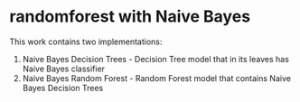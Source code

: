 # randomforest with Naive Bayes
This work contains two implementations:
  1. Naive Bayes Decision Trees - Decision Tree model that in its leaves has Naive Bayes classifier 
  2. Naive Bayes Random Forest - Random Forest model that contains Naive Bayes Decision Trees
